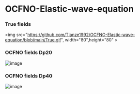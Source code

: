 # OCFNO-Elastic-wave-equation
### True fields
<img src="https://github.com/Tianze1992/OCFNO-Elastic-wave-equation/blob/main/True.gif", width="80",height="80" >
### OCFNO fields Dp20
![image](https://github.com/Tianze1992/OCFNO-Elastic-wave-equation/blob/main/Dp20.gif)
### OCFNO fields Dp40
![image](https://github.com/Tianze1992/OCFNO-Elastic-wave-equation/blob/main/Dp40.gif)
